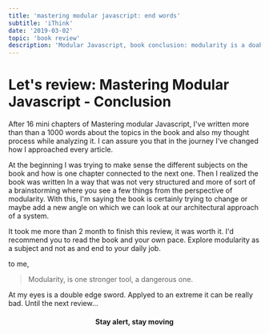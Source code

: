 ```yaml
---
title: 'mastering modular javascript: end words'
subtitle: 'iThink'
date: '2019-03-02'
topic: 'book review'
description: 'Modular Javascript, book conclusion: modularity is a doable edge sword'
---
```


# Let's review: Mastering Modular Javascript - Conclusion

After 16 mini chapters of Mastering modular Javascript, I've written more than than a 1000 words about the topics in the book and also my thought process while analyzing it. I can assure you that in the journey I've changed how I approached every article. 

At the beginning I was trying to make sense the different subjects on the book and how is one chapter connected to the next one. Then I realized the book was written In a way that was not very structured and more of sort of a brainstorming where you see a few things from the perspective of modularity. With this, I'm saying the book is certainly trying to change or maybe add a new angle on which we can look at our architectural approach of a system.

It took me more than 2 month to finish this review, it was worth it. I'd recommend you to read the book and your own pace. Explore modularity as a subject and not as and end to your daily job. 

to me,
> Modularity, is one stronger tool, a dangerous one.

At my eyes is a double edge sword. Applyed to an extreme it can be really bad. Until the next review...

<h4 align="center" styles="text-weight: bold">
  Stay alert, stay moving
</h4>
